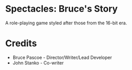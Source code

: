 Spectacles: Bruce's Story
=========================

A role-playing game styled after those from the 16-bit era.

Credits
=======

- Bruce Pascoe - Director/Writer/Lead Developer
- John Stanko - Co-writer
